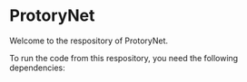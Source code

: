 # ProtoryNet

Welcome to the respository of ProtoryNet.

To run the code from this respository, you need the following dependencies:

